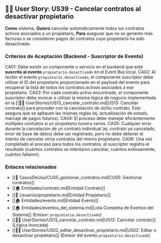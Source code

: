 ## 🧑‍💻 User Story: US39 - Cancelar contratos al desactivar propietario

**Como** sistema,
**Quiero** cancelar automáticamente todos los contratos activos asociados a un propietario,
**Para** asegurar que no se generen más facturas o se consideren pagos de contratos cuyo propietario ha sido desactivado.

### Criterios de Aceptación (Backend - Suscriptor de Evento)

CA01: Debe existir un componente o servicio en el backend que esté **suscrito al evento** `propietario.desactivado` en el Event Bus local.
CA02: Al recibir el evento `propietario.desactivado`, el componente suscriptor debe utilizar el ID del propietario proporcionado en el payload del evento para recuperar la lista de todos los contratos *activos* asociados a ese propietario.
CA03: Por cada contrato activo encontrado, el componente suscriptor debe invocar o utilizar la misma lógica de negocio implementada en la [[🧑‍💻 UserStories/US13_cancelar_contrato.md|US13: Cancelar contrato]] para proceder con la cancelación de dicho contrato. Esto asegura que se apliquen las mismas reglas (ej. actualización de estado, marcaje de pagos futuros).
CA04: El proceso debe manejar eficientemente múltiples contratos si un propietario tuviera varios.
CA05: Cualquier error durante la cancelación de un contrato individual (ej. contrato ya cancelado, error de base de datos) debe ser registrado, pero no debe detener el intento de cancelar otros contratos del mismo propietario.
CA06: Una vez completado el proceso para todos los contratos, el suscriptor registra el resultado (cuántos contratos se intentaron cancelar, cuántos exitosamente, cuántos fallaron).

### Enlaces relacionados

- [[📄 CasosDeUso/CU05_gestionar_contratos.md|CU05: Gestionar contratos]]
- [[🏠 Entidades/contrato.md|Entidad Contrato]]
- [[👥 Usuarios/propietario.md|Entidad Propietario]]
- [[🏠 Entidades/evento.md|Entidad Evento]]
- [[🏠 Entidades/eventos_del_sistema.md|Lista Completa de Eventos del Sistema]] (Emisor: `propietario.desactivado`)
- [[🧑‍💻 UserStories/US13_cancelar_contrato.md|US13: Cancelar contrato]] (Lógica invocada)
- [[🧑‍💻 UserStories/US02_editar_desactivar_propietario.md|US02: Editar o desactivar propietario]] (Emisor del evento `propietario.desactivado`)
